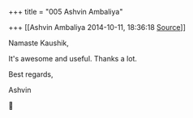 +++
title = "005 Ashvin Ambaliya"

+++
[[Ashvin Ambaliya	2014-10-11, 18:36:18 [Source](https://groups.google.com/g/samskrita/c/NwcH8aSr9YM)]]



Namaste Kaushik,

It's awesome and useful. Thanks a lot.

Best regards,

Ashvin



